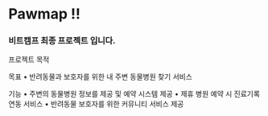 # Pawmap !!

### 비트캠프 최종 프로젝트 입니다.

프로젝트 목적

목표
	•	반려동물과 보호자를 위한 내 주변 동물병원 찾기 서비스 

기능
	•	주변의 동물병원 정보를 제공 및 예약 시스템 제공
	•	제휴 병원 예약 시 진료기록 연동 서비스
	•	반려동물 보호자를 위한 커뮤니티 서비스 제공
	
